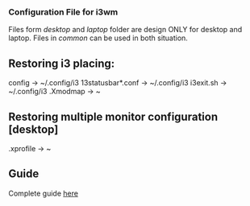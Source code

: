 ### Configuration File for i3wm
Files form *desktop* and *laptop* folder are design ONLY for desktop and laptop.
Files in *common* can be used in both situation.

## Restoring i3 placing:
config -> ~/.config/i3
13statusbar*.conf -> ~/.config/i3
i3exit.sh -> ~/.config/i3
.Xmodmap -> ~

## Restoring multiple monitor configuration [desktop]
.xprofile -> ~

## Guide
Complete guide [here](http://gist.github.com/AndreaGhizzoni/1e339ab4b7470438b875)
